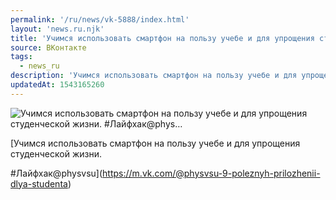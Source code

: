 ```yaml
---
permalink: '/ru/news/vk-5888/index.html'
layout: 'news.ru.njk'
title: 'Учимся использовать смартфон на пользу учебе и для упрощения студенческой жизни. #Лайфхак@phys'
source: ВКонтакте
tags:
  - news_ru
description: 'Учимся использовать смартфон на пользу учебе и для упрощения студенческой жизни. #Лайфхак@phys…'
updatedAt: 1543165260
---
```

![Учимся использовать смартфон на пользу учебе и для упрощения студенческой жизни. #Лайфхак@phys…](https://sun9-56.userapi.com/impf/RSKV5nBU-xYZAOTEz4zg93pdRCaaPdcxyZ__nQ/ztjPkty6ZtA.jpg?size=1280x853&quality=96&proxy=1&sign=5ae922b4ff125b7f058a9ed183b4de54&c_uniq_tag=ORaRMqPQsutpNbOnI6IJMpEjHg1YAxVKqs7g6wLx1yA&type=album)

[Учимся использовать смартфон на пользу учебе и для упрощения студенческой жизни.

#Лайфхак@physvsu](https://m.vk.com/@physvsu-9-poleznyh-prilozhenii-dlya-studenta)

